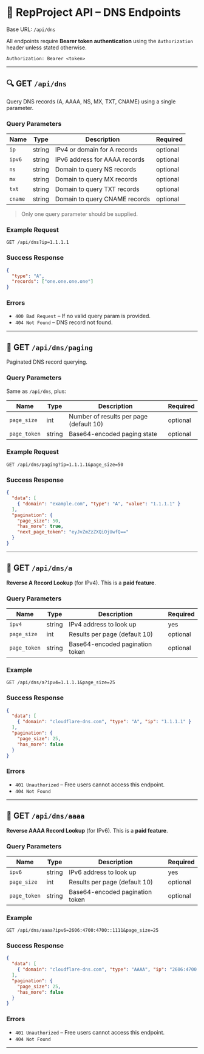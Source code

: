 

# 📘 RepProject API – DNS Endpoints

Base URL: `/api/dns`

All endpoints require **Bearer token authentication** using the `Authorization` header unless stated otherwise.

```
Authorization: Bearer <token>
```

---

## 🔍 GET `/api/dns`

Query DNS records (A, AAAA, NS, MX, TXT, CNAME) using a single parameter.

### Query Parameters

| Name    | Type   | Description                   | Required |
| ------- | ------ | ----------------------------- | -------- |
| `ip`    | string | IPv4 or domain for A records  | optional |
| `ipv6`  | string | IPv6 address for AAAA records | optional |
| `ns`    | string | Domain to query NS records    | optional |
| `mx`    | string | Domain to query MX records    | optional |
| `txt`   | string | Domain to query TXT records   | optional |
| `cname` | string | Domain to query CNAME records | optional |

> Only one query parameter should be supplied.

### Example Request

```
GET /api/dns?ip=1.1.1.1
```

### Success Response

```json
{
  "type": "A",
  "records": ["one.one.one.one"]
}
```

### Errors

* `400 Bad Request` – If no valid query param is provided.
* `404 Not Found` – DNS record not found.

---

## 📄 GET `/api/dns/paging`

Paginated DNS record querying.

### Query Parameters

Same as `/api/dns`, plus:

| Name         | Type   | Description                             | Required |
| ------------ | ------ | --------------------------------------- | -------- |
| `page_size`  | int    | Number of results per page (default 10) | optional |
| `page_token` | string | Base64-encoded paging state             | optional |

### Example Request

```
GET /api/dns/paging?ip=1.1.1.1&page_size=50
```

### Success Response

```json
{
  "data": [
    { "domain": "example.com", "type": "A", "value": "1.1.1.1" }
  ],
  "pagination": {
    "page_size": 50,
    "has_more": true,
    "next_page_token": "eyJvZmZzZXQiOjUwfQ=="
  }
}
```

---

## 🔁 GET `/api/dns/a`

**Reverse A Record Lookup** (for IPv4). This is a **paid feature**.

### Query Parameters

| Name         | Type   | Description                     | Required |
| ------------ | ------ | ------------------------------- | -------- |
| `ipv4`       | string | IPv4 address to look up         | yes      |
| `page_size`  | int    | Results per page (default 10)   | optional |
| `page_token` | string | Base64-encoded pagination token | optional |

### Example

```
GET /api/dns/a?ipv4=1.1.1.1&page_size=25
```

### Success Response

```json
{
  "data": [
    { "domain": "cloudflare-dns.com", "type": "A", "ip": "1.1.1.1" }
  ],
  "pagination": {
    "page_size": 25,
    "has_more": false
  }
}
```

### Errors

* `401 Unauthorized` – Free users cannot access this endpoint.
* `404 Not Found`

---

## 🔁 GET `/api/dns/aaaa`

**Reverse AAAA Record Lookup** (for IPv6). This is a **paid feature**.

### Query Parameters

| Name         | Type   | Description                     | Required |
| ------------ | ------ | ------------------------------- | -------- |
| `ipv6`       | string | IPv6 address to look up         | yes      |
| `page_size`  | int    | Results per page (default 10)   | optional |
| `page_token` | string | Base64-encoded pagination token | optional |

### Example

```
GET /api/dns/aaaa?ipv6=2606:4700:4700::1111&page_size=25
```

### Success Response

```json
{
  "data": [
    { "domain": "cloudflare-dns.com", "type": "AAAA", "ip": "2606:4700:4700::1111" }
  ],
  "pagination": {
    "page_size": 25,
    "has_more": false
  }
}
```

### Errors

* `401 Unauthorized` – Free users cannot access this endpoint.
* `404 Not Found`

---

